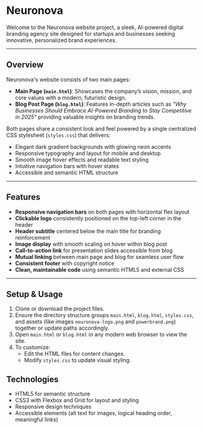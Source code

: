 # Neuronova

Welcome to the Neuronova website project, a sleek, AI-powered digital branding agency site designed for startups and businesses seeking innovative, personalized brand experiences.

---

## Overview

Neuronova's website consists of two main pages:

- **Main Page (`main.html`)**: Showcases the company’s vision, mission, and core values with a modern, futuristic design.
- **Blog Post Page (`blog.html`)**: Features in-depth articles such as _"Why Businesses Should Embrace AI-Powered Branding to Stay Competitive in 2025"_ providing valuable insights on branding trends.

Both pages share a consistent look and feel powered by a single centralized CSS stylesheet (`styles.css`) that delivers:

- Elegant dark gradient backgrounds with glowing neon accents
- Responsive typography and layout for mobile and desktop
- Smooth image hover effects and readable text styling
- Intuitive navigation bars with hover states
- Accessible and semantic HTML structure

---

## Features

- **Responsive navigation bars** on both pages with horizontal flex layout
- **Clickable logo** consistently positioned on the top-left corner in the header
- **Header subtitle** centered below the main title for branding reinforcement
- **Image display** with smooth scaling on hover within blog post
- **Call-to-action link** for presentation slides accessible from blog
- **Mutual linking** between main page and blog for seamless user flow
- **Consistent footer** with copyright notice
- **Clean, maintainable code** using semantic HTML5 and external CSS

---

## Setup & Usage

1. Clone or download the project files.
2. Ensure the directory structure groups `main.html`, `blog.html`, `styles.css`, and assets (like images `neuronova-logo.png` and `powerbrand.png`) together or update paths accordingly.
3. Open `main.html` or `blog.html` in any modern web browser to view the site.
4. To customize:
   - Edit the HTML files for content changes.
   - Modify `styles.css` to update visual styling.

## Technologies

- HTML5 for semantic structure
- CSS3 with Flexbox and Grid for layout and styling
- Responsive design techniques
- Accessible elements (alt text for images, logical heading order, meaningful links)
